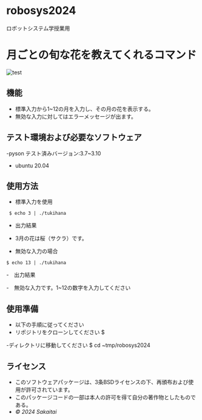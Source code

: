 # robosys2024
ロボットシステム学授業用

# 月ごとの旬な花を教えてくれるコマンド
![test](https://github.com/sakaitai/robosys2024/actions/workflows/test.yml/badge.svg)

## 機能
- 標準入力から1~12の月を入力し、その月の花を表示する。
- 無効な入力に対してはエラーメッセージが出ます。

## テスト環境および必要なソフトウェア
-pyson
 テスト済みバージョン:3.7~3.10
- ubuntu 20.04
 
 ## 使用方法
- 標準入力を使用
  
` $ echo 3 | ./tukihana`

- 出力結果
- 3月の花は桜（サクラ）です。
  
- 無効な入力の場合
  
`$ echo 13 | ./tukihana `

-　出力結果

-　無効な入力です。1~12の数字を入力してください

## 使用準備
- 以下の手順に従ってください
- リポジトリをクローンしてください
$

-ディレクトリに移動してください
$ cd ~tmp/robosys2024



## ライセンス
- このソフトウェアパッケージは、3条BSDライセンスの下、再頒布および使用が許可されています。
- このパッケージコードの一部は本人の許可を得て自分の著作物としたものである。
-  *© 2024 Sakaitai*



